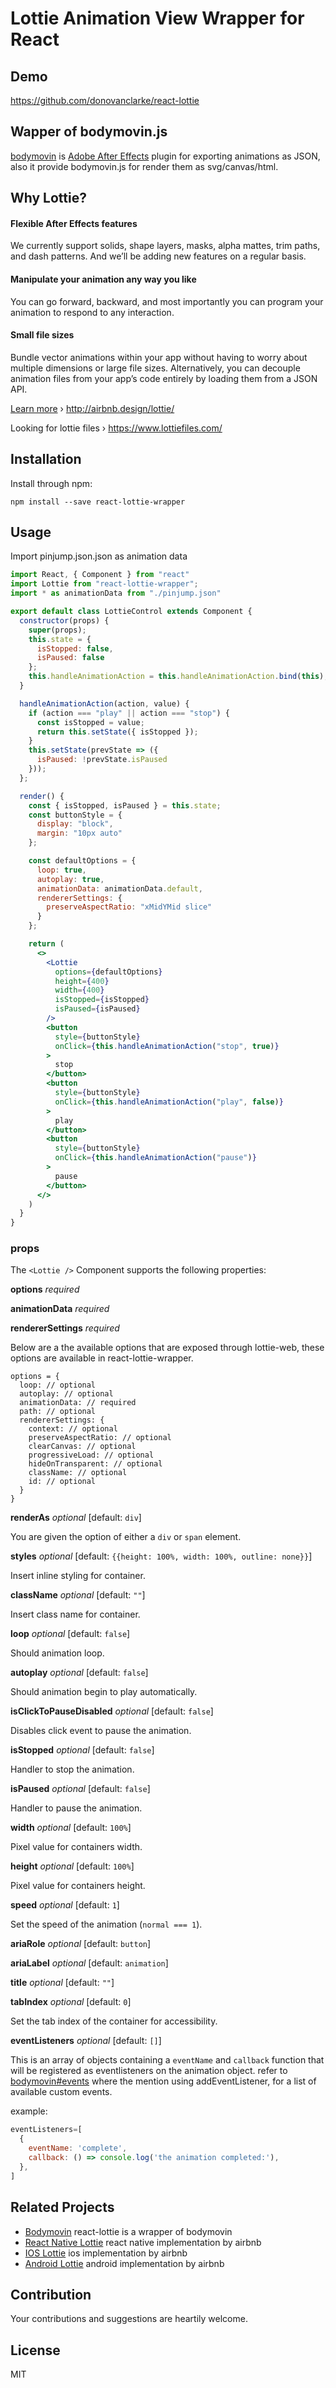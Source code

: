 # Lottie Animation View Wrapper for React

## Demo
https://github.com/donovanclarke/react-lottie

## Wapper of bodymovin.js

[bodymovin](https://github.com/bodymovin/bodymovin) is [Adobe After Effects](http://www.adobe.com/products/aftereffects.html) plugin for exporting animations as JSON, also it provide bodymovin.js for render them as svg/canvas/html.

## Why Lottie?

#### Flexible After Effects features
We currently support solids, shape layers, masks, alpha mattes, trim paths, and dash patterns. And we’ll be adding new features on a regular basis.

#### Manipulate your animation any way you like
You can go forward, backward, and most importantly you can program your animation to respond to any interaction.

#### Small file sizes
Bundle vector animations within your app without having to worry about multiple dimensions or large file sizes. Alternatively, you can decouple animation files from your app’s code entirely by loading them from a JSON API.

[Learn more](http://airbnb.design/introducing-lottie/) › http://airbnb.design/lottie/

Looking for lottie files › https://www.lottiefiles.com/

## Installation

Install through npm:
```
npm install --save react-lottie-wrapper
```

## Usage

Import pinjump.json.json as animation data

```jsx
import React, { Component } from "react"
import Lottie from "react-lottie-wrapper";
import * as animationData from "./pinjump.json"

export default class LottieControl extends Component {
  constructor(props) {
    super(props);
    this.state = {
      isStopped: false,
      isPaused: false
    };
    this.handleAnimationAction = this.handleAnimationAction.bind(this);
  }

  handleAnimationAction(action, value) {
    if (action === "play" || action === "stop") {
      const isStopped = value;
      return this.setState({ isStopped });
    }
    this.setState(prevState => ({
      isPaused: !prevState.isPaused
    }));
  };

  render() {
    const { isStopped, isPaused } = this.state;
    const buttonStyle = {
      display: "block",
      margin: "10px auto"
    };

    const defaultOptions = {
      loop: true,
      autoplay: true, 
      animationData: animationData.default,
      rendererSettings: {
        preserveAspectRatio: "xMidYMid slice"
      }
    };

    return (
      <>
        <Lottie 
          options={defaultOptions}
          height={400}
          width={400}
          isStopped={isStopped}
          isPaused={isPaused}
        />
        <button
          style={buttonStyle}
          onClick={this.handleAnimationAction("stop", true)}
        >
          stop
        </button>
        <button
          style={buttonStyle}
          onClick={this.handleAnimationAction("play", false)}
        >
          play
        </button>
        <button 
          style={buttonStyle}
          onClick={this.handleAnimationAction("pause")}
        >
          pause
        </button>
      </>
    )
  }
}

```

### props
The `<Lottie />` Component supports the following properties:



**options** *required* 

**animationData** *required*

**rendererSettings** *required* 

Below are a the available options that are exposed through lottie-web,
these options are available in react-lottie-wrapper.

```
options = {
  loop: // optional
  autoplay: // optional
  animationData: // required 
  path: // optional
  rendererSettings: {
    context: // optional
    preserveAspectRatio: // optional
    clearCanvas: // optional
    progressiveLoad: // optional
    hideOnTransparent: // optional
    className: // optional
    id: // optional
  }
}
```
**renderAs** *optional* [default: `div`]

You are given the option of either a `div` or `span` element. 

**styles** *optional* [default: `{{height: 100%, width: 100%, outline: none}}`]

Insert inline styling for container.

**className** *optional* [default: `""`]

Insert class name for container.

**loop** *optional* [default: `false`]

Should animation loop.

**autoplay** *optional* [default: `false`]

Should animation begin to play automatically.

**isClickToPauseDisabled** *optional* [default: `false`]

Disables click event to pause the animation.

**isStopped** *optional* [default: `false`]

Handler to stop the animation.

**isPaused** *optional* [default: `false`]

Handler to pause the animation.

**width** *optional* [default: `100%`]

Pixel value for containers width.

**height** *optional* [default: `100%`]

Pixel value for containers height.

**speed** *optional* [default: `1`]

Set the speed of the animation (`normal === 1`).

**ariaRole** *optional* [default: `button`]

**ariaLabel** *optional* [default: `animation`]

**title** *optional* [default: `""`]

**tabIndex** *optional* [default: `0`]

Set the tab index of the container for accessibility. 

**eventListeners** *optional* [default: `[]`]

This is an array of objects containing a `eventName` and `callback` function that will be registered as  eventlisteners on the animation object. refer to [bodymovin#events](https://github.com/bodymovin/bodymovin#events) where the mention using addEventListener, for a list of available custom events.

example:
```jsx
eventListeners=[
  {
    eventName: 'complete',
    callback: () => console.log('the animation completed:'),
  },
]
```

## Related Projects

* [Bodymovin](https://github.com/bodymovin/bodymovin) react-lottie is a wrapper of bodymovin
* [React Native Lottie](https://github.com/airbnb/lottie-react-native) react native implementation by airbnb
* [IOS Lottie](https://github.com/airbnb/lottie-ios) ios implementation by airbnb
* [Android Lottie](https://github.com/airbnb/lottie-android) android implementation by airbnb

## Contribution
Your contributions and suggestions are heartily welcome.

## License
MIT


